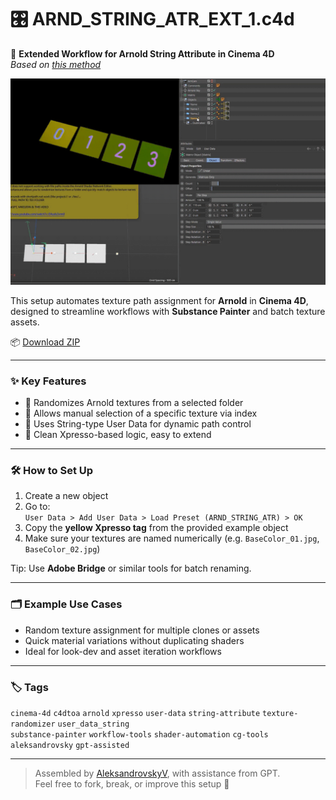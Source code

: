 # 🎛️ ARND_STRING_ATR_EXT_1.c4d

🔧 **Extended Workflow for Arnold String Attribute in Cinema 4D**  
_Based on [this method](https://www.youtube.com/watch?v=EAzoIx2vrm0)_

![preview](../!ALL-PREVIEW/Arnold_String-Path_Randomizer_Selector.gif)

This setup automates texture path assignment for **Arnold** in **Cinema 4D**, designed to streamline workflows with **Substance Painter** and batch texture assets.

📦 [Download ZIP](https://github.com/AleksandrovskyV/Cinema4D-Projects/blob/main/!ZIP_ARHIVES/ARND_STRING_ATR_EXT_V2.zip?raw=true)   

---

### ✨ Key Features
- 🎲 Randomizes Arnold textures from a selected folder  
- 🎯 Allows manual selection of a specific texture via index  
- 🧠 Uses String-type User Data for dynamic path control  
- 🧩 Clean Xpresso-based logic, easy to extend

---

### 🛠 How to Set Up
1. Create a new object  
2. Go to:  
   `User Data > Add User Data > Load Preset (ARND_STRING_ATR) > OK`  
3. Copy the **yellow Xpresso tag** from the provided example object  
4. Make sure your textures are named numerically (e.g. `BaseColor_01.jpg`, `BaseColor_02.jpg`)

Tip: Use **Adobe Bridge** or similar tools for batch renaming.

---

### 🗂 Example Use Cases
- Random texture assignment for multiple clones or assets  
- Quick material variations without duplicating shaders  
- Ideal for look-dev and asset iteration workflows

---

### 🏷 Tags
`cinema-4d` `c4dtoa` `arnold` `xpresso` `user-data` `string-attribute` `texture-randomizer` `user_data_string`   
`substance-painter` `workflow-tools` `shader-automation` `cg-tools` `aleksandrovsky` `gpt-assisted`

---

> Assembled by [AleksandrovskyV](https://github.com/AleksandrovskyV), with assistance from GPT.  
> Feel free to fork, break, or improve this setup 🔧
